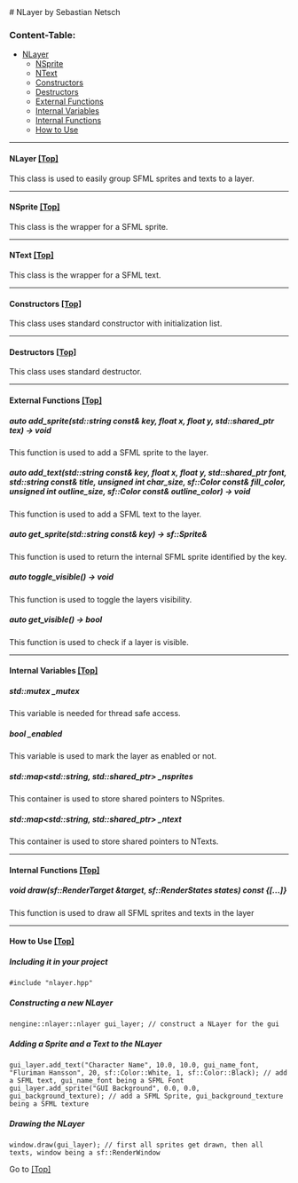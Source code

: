 <a name="top" />
# NLayer by Sebastian Netsch

### Content-Table:
- [NLayer](#nlayer)
  - [NSprite](#nsprite)
  - [NText](#ntext)
  - [Constructors](#constructors)
  - [Destructors](#destructors)
  - [External Functions](#external_functions)
  - [Internal Variables](#internal_variables)
  - [Internal Functions](#internal_functions)
  - [How to Use](#howto)

---

#### <a name="nlayer" /> NLayer [ [Top] ](#top)
This class is used to easily group SFML sprites and texts to a layer.

---

#### <a name="nsprite" /> NSprite [ [Top] ](#top)
This class is the wrapper for a SFML sprite.

---

#### <a name="ntext" /> NText [ [Top] ](#top)
This class is the wrapper for a SFML text.

---

#### <a name="constructors" /> Constructors [ [Top] ](#top)
This class uses standard constructor with initialization list.

---

#### <a name="destructors" /> Destructors [ [Top] ](#top)
This class uses standard destructor.

---

#### <a name="external_functions" /> External Functions [ [Top] ](#top)
##### auto add_sprite(std::string const& key, float x, float y, std::shared_ptr<const sf::Texture> tex) -> void
This function is used to add a SFML sprite to the layer.

##### auto add_text(std::string const& key, float x, float y, std::shared_ptr<const sf::Font> font, std::string const& title, unsigned int char_size, sf::Color const& fill_color, unsigned int outline_size, sf::Color const& outline_color) -> void
This function is used to add a SFML text to the layer.

##### auto get_sprite(std::string const& key) -> sf::Sprite&
This function is used to return the internal SFML sprite identified by the key.

##### auto toggle_visible() -> void
This function is used to toggle the layers visibility.

##### auto get_visible() -> bool
This function is used to check if a layer is visible.

---

#### <a name="internal_variables" /> Internal Variables [ [Top] ](#top)
##### std::mutex _mutex
This variable is needed for thread safe access.

##### bool _enabled
This variable is used to mark the layer as enabled or not.

##### std::map<std::string, std::shared_ptr<nsprite>> _nsprites
This container is used to store shared pointers to NSprites.

##### std::map<std::string, std::shared_ptr<ntext>> _ntext
This container is used to store shared pointers to NTexts.

---

#### <a name="internal_functions" /> Internal Functions [ [Top] ](#top)
##### void draw(sf::RenderTarget &target, sf::RenderStates states) const {[...]}
This function is used to draw all SFML sprites and texts in the layer

---

#### <a name="howto" /> How to Use [ [Top] ](#top)
##### Including it in your project
```
#include "nlayer.hpp"
```

##### Constructing a new NLayer
```
nengine::nlayer::nlayer gui_layer; // construct a NLayer for the gui
```

##### Adding a Sprite and a Text to the NLayer
```
gui_layer.add_text("Character Name", 10.0, 10.0, gui_name_font, "Fluriman Hansson", 20, sf::Color::White, 1, sf::Color::Black); // add a SFML text, gui_name_font being a SFML Font
gui_layer.add_sprite("GUI Background", 0.0, 0.0, gui_background_texture); // add a SFML Sprite, gui_background_texture being a SFML texture
```

##### Drawing the NLayer
```
window.draw(gui_layer); // first all sprites get drawn, then all texts, window being a sf::RenderWindow
```

Go to [ [Top] ](#top)

